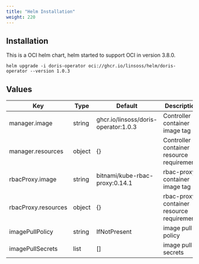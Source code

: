 ```yaml
---
title: "Helm Installation"
weight: 220
---
```


## Installation

This is a OCI helm chart, helm started to support OCI in version 3.8.0.

```shell
helm upgrade -i doris-operator oci://ghcr.io/linsoss/helm/doris-operator --version 1.0.3
```

## Values

| **Key**             | **Type** | **Default**                          | **Description**                            |
|---------------------|----------|--------------------------------------|--------------------------------------------|
| manager.image       | string   | ghcr.io/linsoss/doris-operator:1.0.3 | Controller container image tag             |
| manager.resources   | object   | {}                                   | Controller container resource requirement  |
| rbacProxy.image     | string   | bitnami/kube-rbac-proxy:0.14.1       | rbac-proxy container image tag             |
| rbacProxy.resources | object   | {}                                   | rbac-proxy container resource requirements |
| imagePullPolicy     | string   | IfNotPresent                         | image pull policy                          |
| imagePullSecrets    | list     | []                                   | image pull secrets                         |

